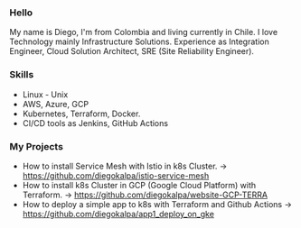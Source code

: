 ### Hello

My name is Diego, I'm from Colombia and living currently in Chile.
I love Technology mainly Infrastructure Solutions.
Experience as Integration Engineer, Cloud Solution Architect, SRE (Site Reliability Engineer).

### Skills
- Linux - Unix
- AWS, Azure, GCP
- Kubernetes, Terraform, Docker.
- CI/CD tools as Jenkins, GitHub Actions

### My Projects

- How to install Service Mesh with Istio in k8s Cluster. -> https://github.com/diegokalpa/istio-service-mesh
- How to install k8s Cluster in GCP (Google Cloud Platform) with Terraform. ->  https://github.com/diegokalpa/website-GCP-TERRA
- How to deploy a simple app to k8s with Terraform and Github Actions -> https://github.com/diegokalpa/app1_deploy_on_gke
